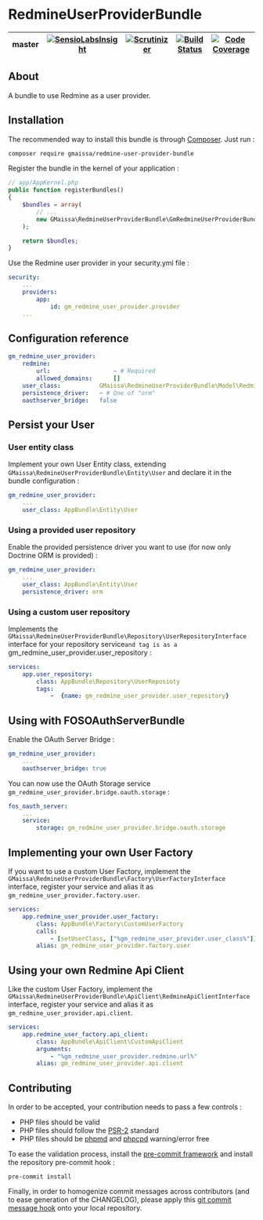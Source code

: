 # RedmineUserProviderBundle

 master | [![SensioLabsInsight](https://insight.sensiolabs.com/projects/443c6ca0-a4ba-4add-a1e6-41dd63a1f14e/mini.png)](https://insight.sensiolabs.com/projects/443c6ca0-a4ba-4add-a1e6-41dd63a1f14e) | [![Scrutinizer](https://img.shields.io/scrutinizer/g/GMaissa/RedmineUserProviderBundle/master.svg)](https://scrutinizer-ci.com/g/GMaissa/RedmineUserProviderBundle/?branch=master) | [![Build Status](https://travis-ci.org/GMaissa/RedmineUserProviderBundle.svg?branch=master)](https://travis-ci.org/GMaissa/RedmineUserProviderBundle) | [![Code Coverage](https://scrutinizer-ci.com/g/GMaissa/RedmineUserProviderBundle/badges/coverage.png?b=master)](https://scrutinizer-ci.com/g/GMaissa/RedmineUserProviderBundle/?branch=master)
--------|---------|-------------|--------|----------

## About

A bundle to use Redmine as a user provider.

## Installation

The recommended way to install this bundle is through [Composer](http://getcomposer.org/). Just run :

```bash
composer require gmaissa/redmine-user-provider-bundle
```

Register the bundle in the kernel of your application :

```php
// app/AppKernel.php
public function registerBundles()
{
    $bundles = array(
        // ...
        new GMaissa\RedmineUserProviderBundle\GmRedmineUserProviderBundle(),
    );

    return $bundles;
}
```

Use the Redmine user provider in your security.yml file :

```yaml
security:
    ...
    providers:
        app:
            id: gm_redmine_user_provider.provider
    ...
```

## Configuration reference

```yaml
gm_redmine_user_provider:
    redmine:
        url:                  ~ # Required
        allowed_domains:      []
    user_class:           GMaissa\RedmineUserProviderBundle\Model\RedmineUser
    persistence_driver:   ~ # One of "orm"
    oauthserver_bridge:   false
```

## Persist your User

### User entity class

Implement your own User Entity class, extending `GMaissa\RedmineUserProviderBundle\Entity\User` and declare it in the bundle
configuration :

```yaml
gm_redmine_user_provider:
    ...
    user_class: AppBundle\Entity\User
```

### Using a provided user repository

Enable the provided persistence driver you want to use (for now only Doctrine ORM is provided) :

```yaml
gm_redmine_user_provider:
    ...
    user_class: AppBundle\Entity\User
    persistence_driver: orm
```

### Using a custom user repository

Implements the `GMaissa\RedmineUserProviderBundle\Repository\UserRepositoryInterface` interface for your repository
service`and tag is as a `gm_redmine_user_provider.user_repository :

```yaml
services:
    app.user_repository:
        class: AppBundle\Repository\UserReposioty
        tags:
            -  {name: gm_redmine_user_provider.user_repository}
```

## Using with FOSOAuthServerBundle

Enable the OAuth Server Bridge :

```yaml
gm_redmine_user_provider:
    ...
    oauthserver_bridge: true
```

You can now use the OAuth Storage service `gm_redmine_user_provider.bridge.oauth.storage` :

```yaml
fos_oauth_server:
    ...
    service:
        storage: gm_redmine_user_provider.bridge.oauth.storage
```

## Implementing your own User Factory

If you want to use a custom User Factory, implement the `GMaissa\RedmineUserProviderBundle\Factory\UserFactoryInterface`
interface, register your service and alias it as `gm_redmine_user_provider.factory.user`.

```yaml
services:
    app.redmine_user_provider.user_factory:
        class: AppBundle\Factory\CustomUserFactory
        calls:
            - [setUserClass, ["%gm_redmine_user_provider.user_class%"]]
        alias: gm_redmine_user_provider.factory.user
```

## Using your own Redmine Api Client

Like the custom User Factory, implement the `GMaissa\RedmineUserProviderBundle\ApiClient\RedmineApiClientInterface`
interface, register your service and alias it as `gm_redmine_user_provider.api.client`.

```yaml
services:
    app.redmine_user_factory.api_client:
        class: AppBundle\ApiClient\CustomApiClient
        arguments:
            - "%gm_redmine_user_provider.redmine.url%"
        alias: gm_redmine_user_provider.api.client
```

## Contributing

In order to be accepted, your contribution needs to pass a few controls : 

* PHP files should be valid
* PHP files should follow the [PSR-2](http://www.php-fig.org/psr/psr-2/) standard
* PHP files should be [phpmd](https://phpmd.org) and [phpcpd](https://github.com/sebastianbergmann/phpcpd)
warning/error free

To ease the validation process, install the [pre-commit framework](http://pre-commit.com)
and install the repository pre-commit hook :

    pre-commit install

Finally, in order to homogenize commit messages across contributors (and to ease generation of the CHANGELOG),
please apply this [git commit message hook](https://gist.github.com/GMaissa/f008b2ffca417c09c7b8)
onto your local repository. 
